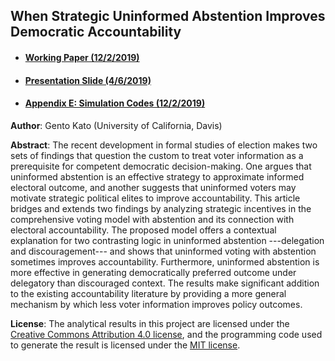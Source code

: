 ## When Strategic Uninformed Abstention Improves Democratic Accountability

* #### [Working Paper (12/2/2019)](Kato2019thlo_main.pdf)
* #### [Presentation Slide (4/6/2019)](Uninformed_Model_040619_MPSA19.pdf)
* #### [Appendix E: Simulation Codes (12/2/2019)](Kato2019thlo_simulations.R)

**Author**: Gento Kato (University of California, Davis)

**Abstract**: The recent development in formal studies of election makes two sets of findings that question the custom to treat voter information as a prerequisite for competent democratic decision-making. One argues that uninformed abstention is an effective strategy to approximate informed electoral outcome, and another suggests that uninformed voters may motivate strategic political elites to improve accountability. This article bridges and extends two findings by analyzing strategic incentives in the comprehensive voting model with abstention and its connection with electoral accountability. The proposed model offers a contextual explanation for two contrasting logic in uninformed abstention ---delegation and discouragement--- and shows that uninformed voting with abstention sometimes improves accountability. Furthermore, uninformed abstention is more effective in generating democratically preferred outcome under delegatory than discouraged context. The results make significant addition to the existing accountability literature by providing a more general mechanism by which less voter information improves policy outcomes.

**License**: The analytical results in this project are licensed under the [Creative Commons Attribution 4.0 license](https://choosealicense.com/licenses/cc-by-4.0/), and the programming code used to generate the result is licensed under the [MIT license](https://choosealicense.com/licenses/mit/).
